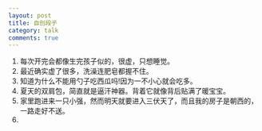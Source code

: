 ```yaml
---
layout: post
title: 自创段子
category: talk
comments: true
---
```


1. 每次开完会都像生完孩子似的，很虚，只想睡觉。
2. 最近确实虚了很多，洗澡连肥皂都握不住。
3. 知道为什么不能用勺子吃西瓜吗!因为一不小心就会吃多。
4. 夏天的双肩包，简直就是逼汗神器。背着它就像背后贴满了暖宝宝。
5. 家里跑进来一只小强，然而明天就要进入三伏天了，而且我的房子是朝西的，一路走好不送。
6. 
